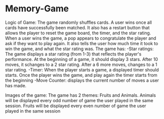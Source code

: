# Memory-Game
Logic of Game:
The game randomly shuffles cards. A user wins once all cards have successfully been matched.
It also has a restart button that  allows the player to reset the game board, the timer, and the star rating.
When a user wins the game, a pop appears to congratulate the player and ask if they want to play again. 
It  also tells the user how much time it took to win the game, and what the star rating was.
The game has:
-Star ratings:
The game displays a star rating (from 1-3) that reflects the player's performance.
At the beginning of a game, it should display 3 stars. 
After 10 moves, it schanges to a 2 star rating. After a 6 more moves, changes to a 1 star rating.
-Timer:
When the player starts a game, a displayed timer should starts. Once the player wins the game, and play again the timer starts from the beginning
-Move Counter:
 displays the current number of moves a user has made.
 
Images of the game:
The game has 2 themes: Fruits and Animals. Animals will be displayed every odd number of game the user played in the same session. 
Fruits will be displayed every even number of game the user played in the same session

